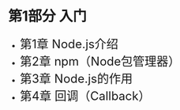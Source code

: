 
# 第1部分  入门

* <font size="5px">第1章 Node.js介绍</font>
* <font size="5px">第2章 npm（Node包管理器）</font>
* <font size="5px">第3章 Node.js的作用</font>
* <font size="5px">第4章 回调（Callback）</font>
